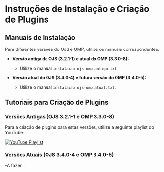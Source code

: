 # Instruções de Instalação e Criação de Plugins

## Manuais de Instalação

Para diferentes versões do OJS e OMP, utilize os manuais correspondentes:

- **Versão antiga do OJS (3.2.1-1) e atual do OMP (3.3.0-8):**
  - Utilize o manual `instalacao ojs-omp antigo.txt`.

- **Versão atual do OJS (3.4.0-4) e futura versão do OMP (3.4.0-5):**
  - Utilize o manual `instalacao ojs-omp atual.txt`.

## Tutoriais para Criação de Plugins

### Versões Antigas (OJS 3.2.1-1 e OMP 3.3.0-8)

Para a criação de plugins para estas versões, utilize a seguinte playlist do YouTube:

[![YouTube Playlist](https://img.youtube.com/vi/Kryyfbe7lMyGMKrK/0.jpg)](https://www.youtube.com/embed/videoseries?si=Kryyfbe7lMyGMKrK&amp;list=PLXIr0HUiV3Nnva33JY6Tt0jMFqWq2bOmT)

### Versões Atuais (OJS 3.4.0-4 e OMP 3.4.0-5)
-A fazer...
